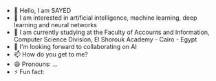 - 👋 Hello, I am SAYED 
- 👀 I am interested in artificial intelligence, machine learning, deep learning and neural networks 
- 🌱 I am currently studying at the Faculty of Accounts and Information, Computer Science Division, El Shorouk Academy - Cairo - Egypt 
- 💞️ I'm looking forward to collaborating on AI
- 📫 How do you get to me?
- 😄 Pronouns: ...
- ⚡ Fun fact:

<!---
SAYED-ZALABIYA/SAYED-ZALABIYA is a ✨ special ✨ repository because its `README.md` (this file) appears on your GitHub profile.
You can click the Preview link to take a look at your changes.
--->
